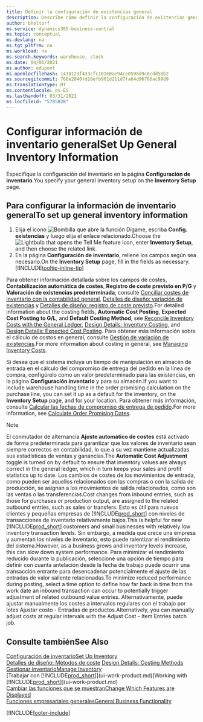 ```yaml
---
title: Definir la configuración de existencias general
description: Describe cómo definir la configuración de existencias general para que pueda administrar su almacén y stock.
author: bholtorf
ms.service: dynamics365-business-central
ms.topic: conceptual
ms.devlang: na
ms.tgt_pltfrm: na
ms.workload: na
ms.search.keywords: warehouse, stock
ms.date: 04/01/2021
ms.author: edupont
ms.openlocfilehash: 1430123f433cfc101e0ae94ce0598d9c0cdd58b2
ms.sourcegitcommit: 766e2840fd16efb901d211d7fa64d96766ac99d9
ms.translationtype: HT
ms.contentlocale: es-ES
ms.lasthandoff: 03/31/2021
ms.locfileid: "5785828"
---
```

# <a name="set-up-general-inventory-information"></a><span data-ttu-id="d0b4e-103">Configurar información de inventario general</span><span class="sxs-lookup"><span data-stu-id="d0b4e-103">Set Up General Inventory Information</span></span>

<span data-ttu-id="d0b4e-104">Especifique la configuración del inventario en la página **Configuración de inventario**.</span><span class="sxs-lookup"><span data-stu-id="d0b4e-104">You specify your general inventory setup on the **Inventory Setup** page.</span></span>

## <a name="to-set-up-general-inventory-information"></a><span data-ttu-id="d0b4e-105">Para configurar la información de inventario general</span><span class="sxs-lookup"><span data-stu-id="d0b4e-105">To set up general inventory information</span></span>

1. <span data-ttu-id="d0b4e-106">Elija el icono ![Bombilla que abre la función Dígame](media/ui-search/search_small.png "Dígame qué desea hacer"), escriba **Config. existencias** y luego elija el enlace relacionado.</span><span class="sxs-lookup"><span data-stu-id="d0b4e-106">Choose the ![Lightbulb that opens the Tell Me feature](media/ui-search/search_small.png "Tell me what you want to do") icon, enter **Inventory Setup**, and then choose the related link.</span></span>
2. <span data-ttu-id="d0b4e-107">En la página **Configuración de inventario**, rellene los campos según sea necesario.</span><span class="sxs-lookup"><span data-stu-id="d0b4e-107">On the **Inventory Setup** page, fill in the fields as necessary.</span></span> [!INCLUDE[tooltip-inline-tip](includes/tooltip-inline-tip_md.md)]

<span data-ttu-id="d0b4e-108">Para obtener información detallada sobre los campos de costes, **Contabilización automática de costes**, **Registro de coste previsto en P/G** y **Valoración de existencias predeterminada**, consulte [Conciliar costes de inventario con la contabilidad general](finance-how-to-post-inventory-costs-to-the-general-ledger.md), [Detalles de diseño: variación de existencias](design-details-inventory-costing.md) y [Detalles de diseño: registro de coste previsto](design-details-expected-cost-posting.md).</span><span class="sxs-lookup"><span data-stu-id="d0b4e-108">For detailed information about the costing fields, **Automatic Cost Posting**, **Expected Cost Posting to G/L**, and **Default Costing Method**, see [Reconcile Inventory Costs with the General Ledger](finance-how-to-post-inventory-costs-to-the-general-ledger.md), [Design Details: Inventory Costing](design-details-inventory-costing.md), and [Design Details: Expected Cost Posting](design-details-expected-cost-posting.md).</span></span> <span data-ttu-id="d0b4e-109">Para obtener más información sobre el cálculo de costos en general, consulte [Gestión de variación de existencias](finance-manage-inventory-costs.md).</span><span class="sxs-lookup"><span data-stu-id="d0b4e-109">For more information about costing in general, see [Managing Inventory Costs](finance-manage-inventory-costs.md).</span></span>  

<span data-ttu-id="d0b4e-110">Si desea que el sistema incluya un tiempo de manipulación en almacén de entrada en el cálculo del compromiso de entrega del pedido en la línea de compra, configúrelo como un valor predeterminado para las existencias, en la página **Configuración inventario** y para su almacén.</span><span class="sxs-lookup"><span data-stu-id="d0b4e-110">If you want to include warehouse handling time in the order promising calculation on the purchase line, you can set it up as a default for the inventory, on the **Inventory Setup** page, and for your location.</span></span> <span data-ttu-id="d0b4e-111">Para obtener más información, consulte [Calcular las fechas de compromiso de entrega de pedido](sales-how-to-calculate-order-promising-dates.md).</span><span class="sxs-lookup"><span data-stu-id="d0b4e-111">For more information, see [Calculate Order Promising Dates](sales-how-to-calculate-order-promising-dates.md).</span></span>  

> [!NOTE]
> <span data-ttu-id="d0b4e-112">El conmutador de alternancia **Ajuste automático de costes** está activado de forma predeterminada para garantizar que los valores de inventario sean siempre correctos en contabilidad, lo que a su vez mantiene actualizadas sus estadísticas de ventas y ganancias.</span><span class="sxs-lookup"><span data-stu-id="d0b4e-112">The **Automatic Cost Adjustment** toggle is turned on by default to ensure that inventory values are always correct in the general ledger, which in turn keeps your sales and profit statistics up to date.</span></span> <span data-ttu-id="d0b4e-113">Los cambios de costes de los movimientos de entrada, como pueden ser aquellos relacionados con las compras o con la salida de producción, se asignan a los movimientos de salida relacionados, como son las ventas o las transferencias.</span><span class="sxs-lookup"><span data-stu-id="d0b4e-113">Cost changes from inbound entries, such as those for purchases or production output, are assigned to the related outbound entries, such as sales or transfers.</span></span> <span data-ttu-id="d0b4e-114">Esto es útil para nuevos clientes y pequeñas empresas de [!INCLUDE[prod_short](includes/prod_short.md)] con niveles de transacciones de inventario relativamente bajos.</span><span class="sxs-lookup"><span data-stu-id="d0b4e-114">This is helpful for new [!INCLUDE[prod_short](includes/prod_short.md)] customers and small businesses with relatively low inventory transaction levels.</span></span> <span data-ttu-id="d0b4e-115">Sin embargo, a medida que crece una empresa y aumentan los niveles de inventario, esto puede ralentizar el rendimiento del sistema.</span><span class="sxs-lookup"><span data-stu-id="d0b4e-115">However, as a business grows and inventory levels increase, this can slow down system performance.</span></span> <span data-ttu-id="d0b4e-116">Para minimizar el rendimiento reducido durante la publicación, seleccione una opción de tiempo para definir con cuanta antelación desde la fecha de trabajo puede ocurrir una transacción entrante para desencadenar potencialmente el ajuste de las entradas de valor saliente relacionadas.</span><span class="sxs-lookup"><span data-stu-id="d0b4e-116">To minimize reduced performance during posting, select a time option to define how far back in time from the work date an inbound transaction can occur to potentially trigger adjustment of related outbound value entries.</span></span> <span data-ttu-id="d0b4e-117">Alternativamente, puede ajustar manualmente los costes a intervalos regulares con el trabajo por lotes Ajustar costo - Entradas de productos.</span><span class="sxs-lookup"><span data-stu-id="d0b4e-117">Alternatively, you can manually adjust costs at regular intervals with the Adjust Cost - Item Entries batch job.</span></span>

## <a name="see-also"></a><span data-ttu-id="d0b4e-118">Consulte también</span><span class="sxs-lookup"><span data-stu-id="d0b4e-118">See Also</span></span>
[<span data-ttu-id="d0b4e-119">Configuración de inventario</span><span class="sxs-lookup"><span data-stu-id="d0b4e-119">Set Up Inventory</span></span>](inventory-setup-inventory.md)  
<span data-ttu-id="d0b4e-120">[Detalles de diseño: Métodos de coste](design-details-costing-methods.md)  </span><span class="sxs-lookup"><span data-stu-id="d0b4e-120">[Design Details: Costing Methods](design-details-costing-methods.md)  </span></span>  
[<span data-ttu-id="d0b4e-121">Gestionar inventario</span><span class="sxs-lookup"><span data-stu-id="d0b4e-121">Manage Inventory</span></span>](inventory-manage-inventory.md)  
<span data-ttu-id="d0b4e-122">[Trabajar con [!INCLUDE[prod_short](includes/prod_short.md)]](ui-work-product.md)</span><span class="sxs-lookup"><span data-stu-id="d0b4e-122">[Working with [!INCLUDE[prod_short](includes/prod_short.md)]](ui-work-product.md)</span></span>  
[<span data-ttu-id="d0b4e-123">Cambiar las funciones que se muestran</span><span class="sxs-lookup"><span data-stu-id="d0b4e-123">Change Which Features are Displayed</span></span>](ui-experiences.md)  
[<span data-ttu-id="d0b4e-124">Funciones empresariales generales</span><span class="sxs-lookup"><span data-stu-id="d0b4e-124">General Business Functionality</span></span>](ui-across-business-areas.md)


[!INCLUDE[footer-include](includes/footer-banner.md)]